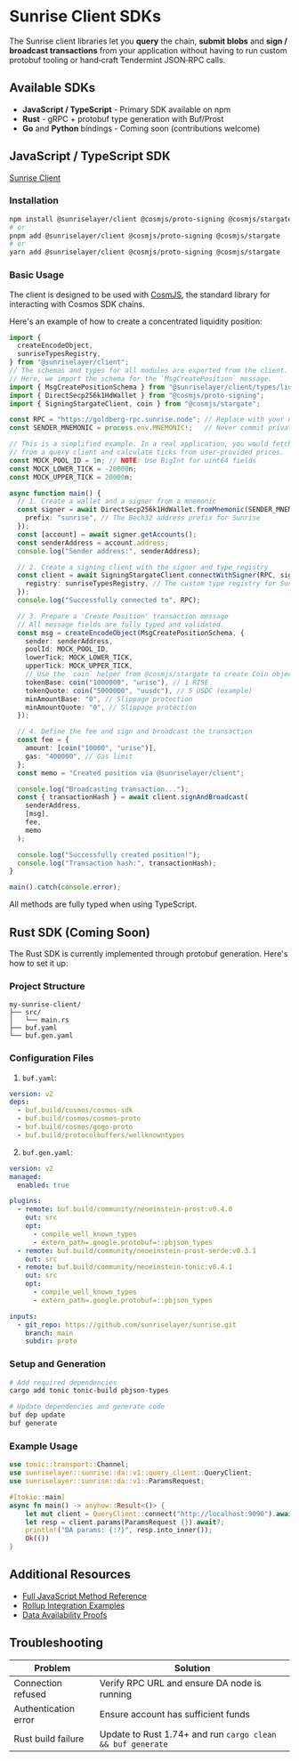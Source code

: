 # Sunrise Client SDKs

The Sunrise client libraries let you **query** the chain, **submit blobs** and **sign / broadcast transactions** from your application without having to run custom protobuf tooling or hand‑craft Tendermint JSON‑RPC calls.

## Available SDKs

* **JavaScript / TypeScript** - Primary SDK available on npm
* **Rust** - gRPC + protobuf type generation with Buf/Prost
* **Go** and **Python** bindings - Coming soon (contributions welcome)

## JavaScript / TypeScript SDK

[Sunrise Client](https://github.com/sunriselayer/sunrise-client-js)

### Installation

```bash
npm install @sunriselayer/client @cosmjs/proto-signing @cosmjs/stargate
# or
pnpm add @sunriselayer/client @cosmjs/proto-signing @cosmjs/stargate
# or
yarn add @sunriselayer/client @cosmjs/proto-signing @cosmjs/stargate
```

### Basic Usage

The client is designed to be used with [CosmJS](https://cosmos.github.io/cosmjs/), the standard library for interacting with Cosmos SDK chains.

Here's an example of how to create a concentrated liquidity position:

```typescript
import {
  createEncodeObject,
  sunriseTypesRegistry,
} from "@sunriselayer/client";
// The schemas and types for all modules are exported from the client.
// Here, we import the schema for the `MsgCreatePosition` message.
import { MsgCreatePositionSchema } from "@sunriselayer/client/types/liquiditypool";
import { DirectSecp256k1HdWallet } from "@cosmjs/proto-signing";
import { SigningStargateClient, coin } from "@cosmjs/stargate";

const RPC = "https://goldberg-rpc.sunrise.node"; // Replace with your node
const SENDER_MNEMONIC = process.env.MNEMONIC!;   // Never commit private keys

// This is a simplified example. In a real application, you would fetch pool details
// from a query client and calculate ticks from user-provided prices.
const MOCK_POOL_ID = 1n; // NOTE: Use BigInt for uint64 fields
const MOCK_LOWER_TICK = -20000n;
const MOCK_UPPER_TICK = 20000n;

async function main() {
  // 1. Create a wallet and a signer from a mnemonic
  const signer = await DirectSecp256k1HdWallet.fromMnemonic(SENDER_MNEMONIC, {
    prefix: "sunrise", // The Bech32 address prefix for Sunrise
  });
  const [account] = await signer.getAccounts();
  const senderAddress = account.address;
  console.log("Sender address:", senderAddress);

  // 2. Create a signing client with the signer and type registry
  const client = await SigningStargateClient.connectWithSigner(RPC, signer, {
    registry: sunriseTypesRegistry, // The custom type registry for Sunrise messages
  });
  console.log("Successfully connected to", RPC);

  // 3. Prepare a 'Create Position' transaction message
  // All message fields are fully typed and validated.
  const msg = createEncodeObject(MsgCreatePositionSchema, {
    sender: senderAddress,
    poolId: MOCK_POOL_ID,
    lowerTick: MOCK_LOWER_TICK,
    upperTick: MOCK_UPPER_TICK,
    // Use the `coin` helper from @cosmjs/stargate to create Coin objects
    tokenBase: coin("1000000", "urise"), // 1 RISE
    tokenQuote: coin("5000000", "uusdc"), // 5 USDC (example)
    minAmountBase: "0", // Slippage protection
    minAmountQuote: "0", // Slippage protection
  });

  // 4. Define the fee and sign and broadcast the transaction
  const fee = {
    amount: [coin("10000", "urise")],
    gas: "400000", // Gas limit
  };
  const memo = "Created position via @sunriselayer/client";

  console.log("Broadcasting transaction...");
  const { transactionHash } = await client.signAndBroadcast(
    senderAddress,
    [msg],
    fee,
    memo
  );

  console.log("Successfully created position!");
  console.log("Transaction hash:", transactionHash);
}

main().catch(console.error);
```

All methods are fully typed when using TypeScript.

## Rust SDK (Coming Soon)

The Rust SDK is currently implemented through protobuf generation. Here's how to set it up:

### Project Structure

```
my-sunrise-client/
├── src/
│   └── main.rs
├── buf.yaml
└── buf.gen.yaml
```

### Configuration Files

1. `buf.yaml`:

```yaml
version: v2
deps:
  - buf.build/cosmos/cosmos-sdk
  - buf.build/cosmos/cosmos-proto
  - buf.build/cosmos/gogo-proto
  - buf.build/protocolbuffers/wellknowntypes
```

2. `buf.gen.yaml`:

```yaml
version: v2
managed:
  enabled: true

plugins:
  - remote: buf.build/community/neoeinstein-prost:v0.4.0
    out: src
    opt:
      - compile_well_known_types
      - extern_path=.google.protobuf=::pbjson_types
  - remote: buf.build/community/neoeinstein-prost-serde:v0.3.1
    out: src
  - remote: buf.build/community/neoeinstein-tonic:v0.4.1
    out: src
    opt:
      - compile_well_known_types
      - extern_path=.google.protobuf=::pbjson_types

inputs:
  - git_repo: https://github.com/sunriselayer/sunrise.git
    branch: main
    subdir: proto
```

### Setup and Generation

```bash
# Add required dependencies
cargo add tonic tonic-build pbjson-types

# Update dependencies and generate code
buf dep update
buf generate
```

### Example Usage

```rust
use tonic::transport::Channel;
use sunriselayer::sunrise::da::v1::query_client::QueryClient;
use sunriselayer::sunrise::da::v1::ParamsRequest;

#[tokio::main]
async fn main() -> anyhow::Result<()> {
    let mut client = QueryClient::connect("http://localhost:9090").await?;
    let resp = client.params(ParamsRequest {}).await?;
    println!("DA params: {:?}", resp.into_inner());
    Ok(())
}
```

## Additional Resources

* [Full JavaScript Method Reference](/build/client/reference)
* [Rollup Integration Examples](/build/l2-blockchains)
* [Data Availability Proofs](/build/validators)

## Troubleshooting

| Problem | Solution |
|---------|----------|
| Connection refused | Verify RPC URL and ensure DA node is running |
| Authentication error | Ensure account has sufficient funds |
| Rust build failure | Update to Rust 1.74+ and run `cargo clean && buf generate` |
